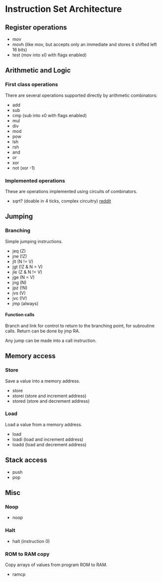 # Instruction Set Architecture

## Register operations

- mov
- movh (like mov, but accepts only an immediate and stores it shifted left 16 bits)
- test (mov into x0 with flags enabled)

## Arithmetic and Logic
### First class operations
There are several operations supported directly by arithmetic combinators:

- add
- sub
- cmp (sub into x0 with flags enabled)
- mul
- div
- mod
- pow
- lsh
- rsh
- and
- or
- xor
- not (xor -1)

### Implemented operations
These are operations implemented using circuits of combinators.

- sqrt? (doable in 4 ticks, complex circuitry) [reddit](https://www.reddit.com/r/technicalfactorio/comments/bzjme6/super_fast_scalar_integer_base_2_logarithm_and/)

## Jumping

### Branching
Simple jumping instructions.

- jeq (Z)
- jne (!Z)
- jlt (N != V)
- jgt (!Z & N = V)
- jle (Z & N != V)
- jge (N = V)
- jng (N)
- jpz (!N)
- jvs (V)
- jvc (!V)
- jmp (always)

#### Function calls
Branch and link for control to return to the branching point, for subroutine calls. Return can be done by jmp RA.

Any jump can be made into a call instruction.

## Memory access
### Store
Save a value into a memory address.

- store
- storei (store and increment address)
- stored (store and decrement address)

### Load
Load a value from a memory address.

- load
- loadi (load and increment address)
- loadd (load and decrement address)

## Stack access

- push
- pop

## Misc
### Noop

- noop

### Halt

- halt (instruction 0)

### ROM to RAM copy
Copy arrays of values from program ROM to RAM.

- ramcp
